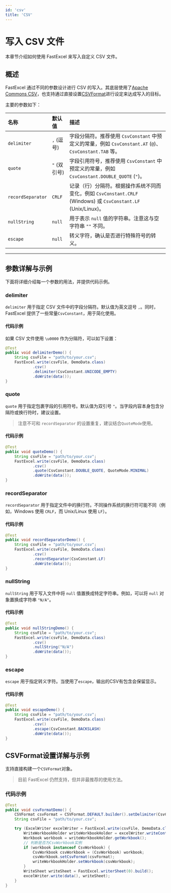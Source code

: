 ```yaml
---
id: 'csv'
title: 'CSV'
---
```


# 写入 CSV 文件

本章节介绍如何使用 FastExcel 来写入自定义 CSV 文件。

## 概述

FastExcel 通过不同的参数设计进行 CSV 的写入。其底层使用了[Apache Commons CSV](https://commons.apache.org/proper/commons-csv)，也支持通过直接设置[CSVFormat](https://commons.apache.org/proper/commons-csv/apidocs/org/apache/commons/csv/CSVFormat.html)进行设定来达成写入的目标。

主要的参数如下：

| 名称 | 默认值 | 描述 |
| :--- | :--- | :--- |
| `delimiter` | `,` (逗号) | 字段分隔符。推荐使用 `CsvConstant` 中预定义的常量，例如 `CsvConstant.AT` (`@`)、`CsvConstant.TAB` 等。 |
| `quote` | `"` (双引号) | 字段引用符号，推荐使用 `CsvConstant` 中预定义的常量，例如 `CsvConstant.DOUBLE_QUOTE` (`"`)。 |
| `recordSeparator` | `CRLF` | 记录（行）分隔符。根据操作系统不同而变化，例如 `CsvConstant.CRLF` (Windows) 或 `CsvConstant.LF` (Unix/Linux)。 |
| `nullString` | `null` | 用于表示 `null` 值的字符串。注意这与空字符串 `""` 不同。 |
| `escape` | `null` | 转义字符，确认是否进行特殊符号的转义。 |

---

## 参数详解与示例

下面将详细介绍每一个参数的用法，并提供代码示例。

### delimiter

`delimiter` 用于指定 CSV 文件中的字段分隔符。默认值为英文逗号 `,`。同时，FastExcel 提供了一些常量`CsvConstant`，用于简化使用。

#### 代码示例

如果 CSV 文件使用 `\u0000` 作为分隔符，可以如下设置：

```java
@Test
public void delimiterDemo() {
    String csvFile = "path/to/your.csv";
    FastExcel.write(csvFile, DemoData.class)
            .csv()
            .delimiter(CsvConstant.UNICODE_EMPTY)
            .doWrite(data());
}
```

### quote

`quote` 用于指定包裹字段的引用符号。默认值为双引号 `"`。当字段内容本身包含分隔符或换行符时，建议设置。
> 注意不可和 `recordSeparator` 的设置重复，建议结合`QuoteMode`使用。

#### 代码示例

```java
@Test
public void quoteDemo() {
    String csvFile = "path/to/your.csv";
    FastExcel.write(csvFile, DemoData.class)
            .csv()
            .quote(CsvConstant.DOUBLE_QUOTE, QuoteMode.MINIMAL)
            .doWrite(data());
}
```

### recordSeparator

`recordSeparator` 用于指定文件中的换行符。不同操作系统的换行符可能不同（例如，Windows 使用 `CRLF`，而 Unix/Linux 使用 `LF`）。

#### 代码示例

```java
@Test
public void recordSeparatorDemo() {
    String csvFile = "path/to/your.csv";
    FastExcel.write(csvFile, DemoData.class)
            .csv()
            .recordSeparator(CsvConstant.LF)
            .doWrite(data());
}
```

### nullString

`nullString` 用于写入文件中将 `null` 值置换成特定字符串。例如，可以将 `null` 对象置换成字符串 `"N/A"`。

#### 代码示例

```java
@Test
public void nullStringDemo() {
    String csvFile = "path/to/your.csv";
    FastExcel.write(csvFile, DemoData.class)
            .csv()
            .nullString("N/A")
            .doWrite(data());
}
```

### escape

`escape` 用于指定转义字符。当使用了`escape`，输出的CSV有包含会保留显示。

#### 代码示例

```java
@Test
public void escapeDemo() {
    String csvFile = "path/to/your.csv";
    FastExcel.write(csvFile, DemoData.class)
            .csv()
            .escape(CsvConstant.BACKSLASH)
            .doWrite(data());
}
```

## CSVFormat设置详解与示例

支持直接构建一个`CSVFormat`对象。
> 目前 FastExcel 仍然支持，但并非最推荐的使用方法。

### 代码示例

```java
@Test
public void csvFormatDemo() {
    CSVFormat csvFormat = CSVFormat.DEFAULT.builder().setDelimiter(CsvConstant.AT).build();
    String csvFile = "path/to/your.csv";

    try (ExcelWriter excelWriter = FastExcel.write(csvFile, DemoData.class).excelType(ExcelTypeEnum.CSV).build()) {
        WriteWorkbookHolder writeWorkbookHolder = excelWriter.writeContext().writeWorkbookHolder();
        Workbook workbook = writeWorkbookHolder.getWorkbook();
        // 判断是否为CsvWorkbook实例
        if (workbook instanceof CsvWorkbook) {
            CsvWorkbook csvWorkbook = (CsvWorkbook) workbook;
            csvWorkbook.setCsvFormat(csvFormat);
            writeWorkbookHolder.setWorkbook(csvWorkbook);
        }
        WriteSheet writeSheet = FastExcel.writerSheet(0).build();
        excelWriter.write(data(), writeSheet);
    }
}
```

